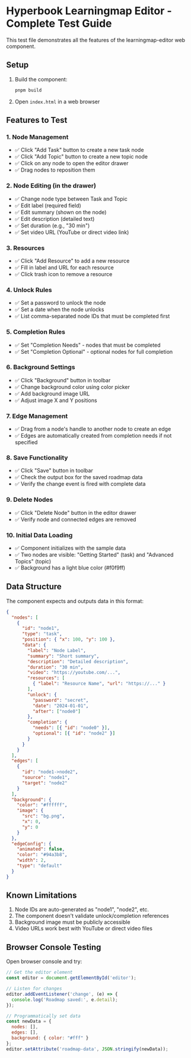 # Hyperbook Learningmap Editor - Complete Test Guide

This test file demonstrates all the features of the learningmap-editor web component.

## Setup

1. Build the component:
   ```bash
   pnpm build
   ```

2. Open `index.html` in a web browser

## Features to Test

### 1. Node Management
- ✅ Click "Add Task" button to create a new task node
- ✅ Click "Add Topic" button to create a new topic node
- ✅ Click on any node to open the editor drawer
- ✅ Drag nodes to reposition them

### 2. Node Editing (in the drawer)
- ✅ Change node type between Task and Topic
- ✅ Edit label (required field)
- ✅ Edit summary (shown on the node)
- ✅ Edit description (detailed text)
- ✅ Set duration (e.g., "30 min")
- ✅ Set video URL (YouTube or direct video link)

### 3. Resources
- ✅ Click "Add Resource" to add a new resource
- ✅ Fill in label and URL for each resource
- ✅ Click trash icon to remove a resource

### 4. Unlock Rules
- ✅ Set a password to unlock the node
- ✅ Set a date when the node unlocks
- ✅ List comma-separated node IDs that must be completed first

### 5. Completion Rules
- ✅ Set "Completion Needs" - nodes that must be completed
- ✅ Set "Completion Optional" - optional nodes for full completion

### 6. Background Settings
- ✅ Click "Background" button in toolbar
- ✅ Change background color using color picker
- ✅ Add background image URL
- ✅ Adjust image X and Y positions

### 7. Edge Management
- ✅ Drag from a node's handle to another node to create an edge
- ✅ Edges are automatically created from completion needs if not specified

### 8. Save Functionality
- ✅ Click "Save" button in toolbar
- ✅ Check the output box for the saved roadmap data
- ✅ Verify the change event is fired with complete data

### 9. Delete Nodes
- ✅ Click "Delete Node" button in the editor drawer
- ✅ Verify node and connected edges are removed

### 10. Initial Data Loading
- ✅ Component initializes with the sample data
- ✅ Two nodes are visible: "Getting Started" (task) and "Advanced Topics" (topic)
- ✅ Background has a light blue color (#f0f9ff)

## Data Structure

The component expects and outputs data in this format:

```json
{
  "nodes": [
    {
      "id": "node1",
      "type": "task",
      "position": { "x": 100, "y": 100 },
      "data": {
        "label": "Node Label",
        "summary": "Short summary",
        "description": "Detailed description",
        "duration": "30 min",
        "video": "https://youtube.com/...",
        "resources": [
          { "label": "Resource Name", "url": "https://..." }
        ],
        "unlock": {
          "password": "secret",
          "date": "2024-01-01",
          "after": ["node0"]
        },
        "completion": {
          "needs": [{ "id": "node0" }],
          "optional": [{ "id": "node2" }]
        }
      }
    }
  ],
  "edges": [
    {
      "id": "node1->node2",
      "source": "node1",
      "target": "node2"
    }
  ],
  "background": {
    "color": "#ffffff",
    "image": {
      "src": "bg.png",
      "x": 0,
      "y": 0
    }
  },
  "edgeConfig": {
    "animated": false,
    "color": "#94a3b8",
    "width": 2,
    "type": "default"
  }
}
```

## Known Limitations

1. Node IDs are auto-generated as "node1", "node2", etc.
2. The component doesn't validate unlock/completion references
3. Background image must be publicly accessible
4. Video URLs work best with YouTube or direct video files

## Browser Console Testing

Open browser console and try:

```javascript
// Get the editor element
const editor = document.getElementById('editor');

// Listen for changes
editor.addEventListener('change', (e) => {
  console.log('Roadmap saved:', e.detail);
});

// Programmatically set data
const newData = {
  nodes: [],
  edges: [],
  background: { color: "#fff" }
};
editor.setAttribute('roadmap-data', JSON.stringify(newData));
```
